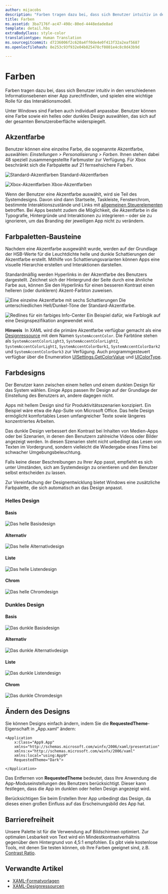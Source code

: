 ```yaml
---
author: mijacobs
description: "Farben tragen dazu bei, dass sich Benutzer intuitiv in den verschiedenen Informationsebenen einer App zurechtfinden, und spielen eine wichtige Rolle für das Interaktionsmodell."
title: Farben
ms.assetid: 3ba7176f-ac47-498c-80ed-4448edade8ad
template: detail.hbs
extraBodyClass: style-color
translationtype: Human Translation
ms.sourcegitcommit: d7236006f2c620a4ff0de4e0f413f32a2eaf5687
ms.openlocfilehash: 8e253c93f932e04b825478cf0801e4c8c0d43b9d

---
```


# Farben

Farben tragen dazu bei, dass sich Benutzer intuitiv in den verschiedenen Informationsebenen einer App zurechtfinden, und spielen eine wichtige Rolle für das Interaktionsmodell.

Unter Windows sind Farben auch individuell anpassbar. Benutzer können eine Farbe sowie ein helles oder dunkles Design auswählen, das sich auf der gesamten Benutzeroberfläche widerspiegelt.

## Akzentfarbe

Benutzer können eine einzelne Farbe, die sogenannte Akzentfarbe, auswählen: *Einstellungen > Personalisierung > Farben*. Ihnen stehen dabei 48 speziell zusammengestellte Farbmuster zur Verfügung. Für Xbox beschränkt sich die Farbpalette auf 21 fernsehsichere Farben.

<!-- Alternate version for the dev center. Need to add hex values. -->
![Standard-Akzentfarben](images/accentcolorswatch.png) Standard-Akzentfarben

![Xbox-Akzentfarben](images/accentcolorswatch_xbox.png) Xbox-Akzentfarben


Wenn der Benutzer eine Akzentfarbe auswählt, wird sie Teil des Systemdesigns. Davon sind dann Startseite, Taskleiste, Fensterchrom, bestimmte Interaktionszustände und Links mit [allgemeinen Steuerelementen](https://dev.windows.com/design/controls-patterns) betroffen. Bei Apps besteht zudem die Möglichkeit, die Akzentfarbe in die Typografie, Hintergründe und Interaktionen zu integrieren – oder sie zu ignorieren, um das Branding der jeweiligen App nicht zu verändern.

## Farbpaletten-Bausteine

Nachdem eine Akzentfarbe ausgewählt wurde, werden auf der Grundlage der HSB-Werte für die Leuchtdichte helle und dunkle Schattierungen der Akzentfarbe erstellt. Mithilfe von Schattierungsvarianten können Apps eine visuelle Hierarchie erstellen und Interaktionen darstellen.

Standardmäßig werden Hyperlinks in der Akzentfarbe des Benutzers dargestellt. Zeichnet sich der Hintergrund der Seite durch eine ähnliche Farbe aus, können Sie den Hyperlinks für einen besseren Kontrast einen helleren (oder dunkleren) Akzent-Farbton zuweisen.

![Eine einzelne Akzentfarbe mit sechs Schattierungen](images/shades.png) Die unterschiedlichen Hell/Dunkel-Töne der Standard-Akzentfarbe.

![Redlines für ein farbiges Info-Center](images/action_center_redline_zoom.png) Ein Beispiel dafür, wie Farblogik auf eine Designspezifikation angewendet wird.

**Hinweis**&nbsp;&nbsp;In XAML wird die primäre Akzentfarbe verfügbar gemacht als eine [Designressource](https://msdn.microsoft.com/library/windows/apps/Mt187274.aspx) mit dem Namen `SystemAccentColor`. Die Farbtöne stehen als `SystemAccentColorLight3`, `SystemAccentColorLight2`, `SystemAccentColorLight1`, `SystemAccentColorDark1`, `SystemAccentColorDark2` und `SystemAccentColorDark3` zur Verfügung. Auch programmgesteuert verfügbar über die Enumeration [UISettings.GetColorValue](https://msdn.microsoft.com/library/windows/apps/windows.ui.viewmanagement.uisettings.getcolorvalue.aspx) und [UIColorType](https://msdn.microsoft.com/library/windows/apps/windows.ui.viewmanagement.uicolortype.aspx).

## Farbdesigns

Der Benutzer kann zwischen einem hellen und einem dunklen Design für das System wählen. Einige Apps passen Ihr Design auf der Grundlage der Einstellung des Benutzers an, andere dagegen nicht.

Apps mit hellem Design sind für Produktivitätsszenarien konzipiert. Ein Beispiel wäre etwa die App-Suite von Microsoft Office. Das helle Design ermöglicht komfortables Lesen umfangreicher Texte sowie längeres konzentriertes Arbeiten.

Das dunkle Design verbessert den Kontrast bei Inhalten von Medien-Apps oder bei Szenarien, in denen den Benutzern zahlreiche Videos oder Bilder angezeigt werden. In diesen Szenarien steht nicht unbedingt das Lesen von Texten im Vordergrund, sondern vielleicht die Wiedergabe eines Films bei schwacher Umgebungsbeleuchtung.

Falls keine dieser Beschreibungen zu Ihrer App passt, empfiehlt es sich unter Umständen, sich am Systemdesign zu orientieren und den Benutzer selbst entscheiden zu lassen.

Zur Vereinfachung der Designentwicklung bietet Windows eine zusätzliche Farbpalette, die sich automatisch an das Design anpasst.

<!-- OP version -->
### Helles Design
#### Basis
![Das helle Basisdesign](images/themes-light-base.png)
#### Alternativ
![Das helle Alternativdesign](images/themes-light-alt.png)
#### Liste
![Das helle Listendesign](images/themes-light-list.png)
#### Chrom
![Das helle Chromdesign](images/themes-light-chrome.png)
### Dunkles Design
#### Basis
![Das dunkle Basisdesign](images/themes-dark-base.png)
#### Alternativ
![Das dunkle Alternativdesign](images/themes-dark-alt.png)
#### Liste
![Das dunkle Listendesign](images/themes-dark-list.png)
#### Chrom
![Das dunkle Chromdesign](images/themes-dark-chrome.png)


## Ändern des Designs

Sie können Designs einfach ändern, indem Sie die **RequestedTheme**-Eigenschaft in „App.xaml“ ändern:

```XAML
<Application
    x:Class="App9.App"
    xmlns="http://schemas.microsoft.com/winfx/2006/xaml/presentation"
    xmlns:x="http://schemas.microsoft.com/winfx/2006/xaml"
    xmlns:local="using:App9"
    RequestedTheme="Dark">

</Application>
```

Das Entfernen von **RequestedTheme** bedeutet, dass Ihre Anwendung die App-Moduseinstellungen des Benutzers berücksichtigt. Dieser kann festlegen, dass die App im dunklen oder hellen Design angezeigt wird. 

Berücksichtigen Sie beim Erstellen Ihrer App unbedingt das Design, da dieses einen großen Einfluss auf das Erscheinungsbild des App hat.

## Barrierefreiheit

Unsere Palette ist für die Verwendung auf Bildschirmen optimiert. Zur optimalen Lesbarkeit von Text wird ein Mindestkontrastverhältnis gegenüber dem Hintergrund von 4,5:1 empfohlen. Es gibt viele kostenlose Tools, mit denen Sie testen können, ob Ihre Farben geeignet sind, z.B. [Contrast Ratio](http://leaverou.github.io/contrast-ratio/).

## Verwandte Artikel

* [XAML-Formatvorlagen](https://msdn.microsoft.com/windows/uwp/controls-and-patterns/xaml-theme-resources)
* [XAML-Designressourcen](https://msdn.microsoft.com/windows/uwp/controls-and-patterns/xaml-theme-resources)



<!--HONumber=Aug16_HO3-->


